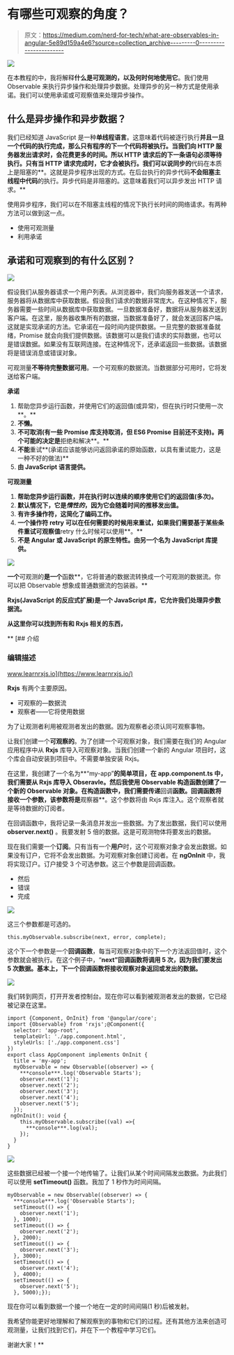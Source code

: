 # 有哪些可观察的角度？

> 原文：<https://medium.com/nerd-for-tech/what-are-observables-in-angular-5e89d159a4e6?source=collection_archive---------0----------------------->

![](img/8d25d1cacc81e16d6879bc8e54836714.png)

在本教程的中，我将解释**什么是可观测的，以及何时何地使用它**。我们使用 Observable 来执行异步操作和处理异步数据。处理异步的另一种方式是使用承诺。我们可以使用承诺或可观察值来处理异步操作。

## 什么是异步操作和异步数据？

我们已经知道 JavaScript 是一种**单线程语言**。这意味着代码被逐行执行**并且一旦一个代码的执行完成，那么只有程序的下一个代码将被执行。当我们向 HTTP 服务器发出请求时，会花费更多的时间。所以 HTTP 请求后的下一条语句必须等待执行。只有当 HTTP 请求完成时，它才会被执行。我们可以说同步的**代码在本质上是阻塞的**。这就是异步程序出现的方式。在后台执行的异步代码**不会阻塞主线程中代码**的执行。异步代码是非阻塞的。这意味着我们可以异步发出 HTTP 请求。**

使用异步程序，我们可以在不阻塞主线程的情况下执行长时间的网络请求。有两种方法可以做到这一点。

*   使用可观测量
*   利用承诺

## 承诺和可观察到的有什么区别？

![](img/05967993fff81c0de10d3cd056bb87c2.png)

假设我们从服务器请求一个用户列表。从浏览器中，我们向服务器发送一个请求，服务器将从数据库中获取数据。假设我们请求的数据非常庞大。在这种情况下，服务器需要一些时间从数据库中获取数据。一旦数据准备好，数据将从服务器发送到客户端。在这里，服务器收集所有的数据，当数据准备好了，就会发送回客户端。这就是实现承诺的方法。它承诺在一段时间内提供数据。一旦完整的数据准备就绪，Promise 就会向我们提供数据。该数据可以是我们请求的实际数据，也可以是错误数据。如果没有互联网连接。在这种情况下，还承诺返回一些数据。该数据将是错误消息或错误对象。

可观测量**不等待完整数据可用**。一个可观察的数据流。当数据部分可用时，它将发送给客户端。

**承诺**

1.  帮助您异步运行函数，并使用它们的返回值(或异常)，但在执行时只使用一次**。**
2.  **不懒。**
3.  **不可取消(有一些 Promise 库支持取消，但 ES6 Promise 目前还不支持)。两个可能的决定是**拒绝和解决**。**
4.  **不能**重试**(承诺应该能够访问返回承诺的原始函数，以具有重试能力，这是一种不好的做法)**
5.  **由 JavaScript 语言提供。**

****可观测量****

1.  **帮助您异步运行函数，并在执行时以连续的顺序使用它们的返回值(**多次**)。**
2.  **默认情况下，它是*惰性的*，因为它会随着时间的推移发出值。**
3.  **有许多操作符，这简化了编码工作。**
4.  **一个操作符 **retry** 可以在任何需要的时候用来重试，如果我们需要基于某些条件重试可观察值**retry 什么时候可以使用**。**
5.  **不是 Angular 或 JavaScript 的原生特性。由另一个名为 JavaScript 库提供。**

**![](img/bb96e6edef1453b4e8f7f66e2113621f.png)**

**一个**可观测的**是一个**函数**，它将普通的数据流转换成一个可观测的数据流。你可以把 Observable 想象成普通数据流的包装器。**

**Rxjs(JavaScript 的反应式扩展)是一个 JavaScript 库，它允许我们处理异步数据流。**

**从这里你可以找到所有和 Rxjs 相关的东西，**

**[](https://www.learnrxjs.io/) [## 介绍

### 编辑描述

www.learnrxjs.io](https://www.learnrxjs.io/) 

**Rxjs** 有两个主要原因。

*   可观察的—数据流
*   观察者——它将使用数据

为了让观测者利用被观测者发出的数据。因为观察者必须认同可观察事物。

让我们创建一个**可观察的**。为了创建一个可观察对象，我们需要在我们的 Angular 应用程序中从 **Rxjs** 库导入可观察对象。当我们创建一个新的 Angular 项目时，这个库会自动安装到项目中。不需要单独安装 Rxjs。

在这里，我创建了一个名为**“my-app”**的简单项目，在 **app.component.ts** 中，我们需要从 Rxjs 库导入 Obseravle。然后我使用 Observable 构造函数创建了一个新的 Observable 对象。在构造函数中，我们需要传递**回调**函数。回调函数将接收一个参数，该参数将是**观察器**。这个参数将由 Rxjs 库注入。这个观察者就是等待数据的订阅者。

在回调函数中，我将记录一条消息并发出一些数据。为了发出数据，我们可以使用 **observer.next()** 。我要发射 5 倍的数据。这是可观测物体将要发出的数据。

现在我们需要一个**订阅**。只有当有一个**用户**时，这个可观察对象才会发出数据。如果没有订户，它将不会发出数据。为可观察对象创建订阅者。在 **ngOnInit** 中，我将实现订户。订户接受 3 个可选参数。这三个参数是回调函数。

*   然后
*   错误
*   完成

![](img/999e109d545492c0d64e50a42b0b35fb.png)

这三个参数都是可选的。

```
this.myObservable.subscribe(next, error, complete);
```

这个下一个参数是一个**回调函数**，每当可观察对象中的下一个方法返回值时，这个参数就会被执行。在这个例子中，“**next”**回调函数将调用 5 次，因为我们要发出 5 次数据。基本上，下一个回调函数**将接收观察对象返回或发出的数据。**

![](img/dfbdad79a1af612ff747c909bcad987f.png)

我们转到网页，打开开发者控制台。现在你可以看到被观测者发出的数据，它已经被记录在这里。

```
import {Component, OnInit} from '@angular/core';
import {Observable} from 'rxjs';@Component({
  selector: 'app-root',
  templateUrl: './app.component.html',
  styleUrls: ['./app.component.css']
})
export class AppComponent implements OnInit {
  title = 'my-app';
  myObservable = new Observable((observer) => {
    ***console***.log('Observable Starts');
    observer.next('1');
    observer.next('2');
    observer.next('3');
    observer.next('4');
    observer.next('5');
  });
 ngOnInit(): void {
    this.myObservable.subscribe((val) =>{
      ***console***.log(val);
    });
  }
}
```

![](img/ba378d50e920f16dc16dc0ece113062e.png)

这些数据已经被一个接一个地传输了。让我们从某个时间间隔发出数据。为此我们可以使用 **setTimeout()** 函数。我加了 1 秒作为时间间隔。

```
myObservable = new Observable((observer) => {
  ***console***.log('Observable Starts');
  setTimeout(() => {
    observer.next('1');
  }, 1000);
  setTimeout(() => {
    observer.next('2');
  }, 2000);
  setTimeout(() => {
    observer.next('3');
  }, 3000);
  setTimeout(() => {
    observer.next('4');
  }, 4000);
  setTimeout(() => {
    observer.next('5');
  }, 5000);});
```

现在你可以看到数据一个接一个地在一定的时间间隔(1 秒)后被发射。

我希望你能更好地理解和了解观察到的事物和它们的过程。还有其他方法来创造可观测量，让我们找到它们，并在下一个教程中学习它们。

谢谢大家！**